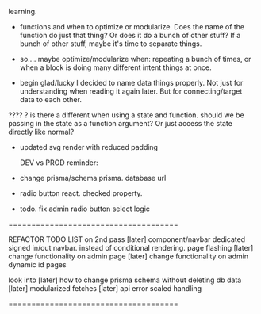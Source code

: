 learning.

- functions and when to optimize or modularize. Does the name of the function do just that thing? Or does it do a bunch of other stuff? If a bunch of other stuff, maybe it's time to separate things.
- so.... maybe optimize/modularize when: repeating a bunch of times, or when a block is doing many different intent things at once.

- begin glad/lucky I decided to name data things properly. Not just for understanding when reading it again later. But for connecting/target data to each other.

????
? is there a different when using a state and function. should we be passing in the state as a function argument? Or just access the state directly like normal?

- updated svg render with reduced padding

  DEV vs PROD reminder:

- change prisma/schema.prisma. database url

- radio button react. checked property.

- todo. fix admin radio button select logic

=====================================

REFACTOR TODO LIST on 2nd pass
[later] component/navbar dedicated signed in/out navbar. instead of conditional rendering. page flashing
[later] change functionality on admin page
[later] change functionality on admin dynamic id pages

look into
[later] how to change prisma schema without deleting db data
[later] modularized fetches
[later] api error scaled handling

=====================================
